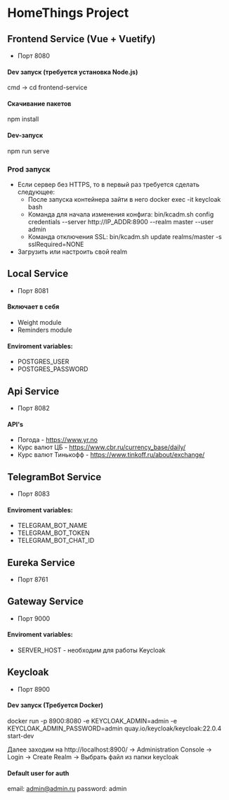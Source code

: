 # HomeThings Project

## Frontend Service (Vue + Vuetify)
- Порт 8080

#### Dev запуск (требуется установка Node.js)
cmd -> cd frontend-service

#### Скачивание пакетов
npm install

#### Dev-запуск
npm run serve

### Prod запуск
- Если сервер без HTTPS, то в первый раз требуется сделать следующее:
  - После запуска контейнера зайти в него docker exec -it keycloak bash
  - Команда для начала изменения конфига: bin/kcadm.sh config credentials --server http://IP_ADDR:8900 --realm master --user admin
  - Команда отключения SSL: bin/kcadm.sh update realms/master -s sslRequired=NONE
- Загрузить или настроить свой realm

## Local Service
- Порт 8081

#### Включает в себя
- Weight module
- Reminders module

#### Enviroment variables:
- POSTGRES_USER
- POSTGRES_PASSWORD

## Api Service
- Порт 8082

#### API's
- Погода - https://www.yr.no
- Курс валют ЦБ - https://www.cbr.ru/currency_base/daily/
- Курс валют Тинькофф - https://www.tinkoff.ru/about/exchange/

## TelegramBot Service
- Порт 8083

#### Enviroment variables:
- TELEGRAM_BOT_NAME
- TELEGRAM_BOT_TOKEN
- TELEGRAM_BOT_CHAT_ID

## Eureka Service
- Порт 8761

## Gateway Service
- Порт 9000

#### Enviroment variables:
- SERVER_HOST - необходим для работы Keycloak

## Keycloak
- Порт 8900

#### Dev запуск (Требуется Docker)
docker run -p 8900:8080 -e KEYCLOAK_ADMIN=admin -e KEYCLOAK_ADMIN_PASSWORD=admin quay.io/keycloak/keycloak:22.0.4 start-dev

Далее заходим на http://localhost:8900/ -> Administration Console -> Login -> Create Realm -> Выбрать файл из папки keycloak

#### Default user for auth
email: admin@admin.ru
password: admin